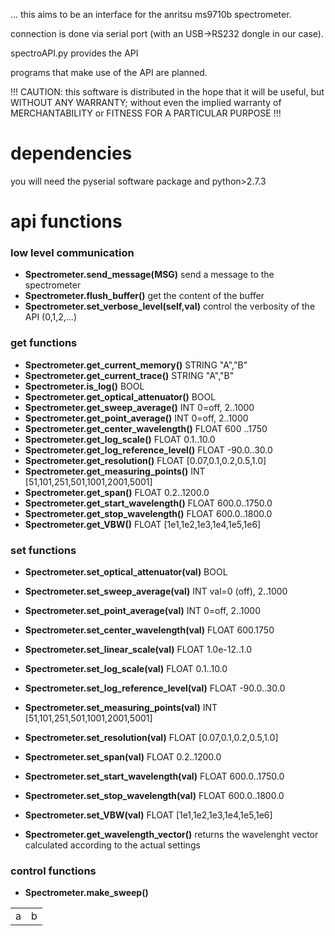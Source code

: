 ... this aims to be an interface for the anritsu ms9710b spectrometer.

connection is done via serial port (with an USB->RS232 dongle in our case).

spectroAPI.py provides the API

programs that make use of the API are planned.

!!! CAUTION: this software is distributed in the hope that it will be useful, but WITHOUT ANY WARRANTY; without even the implied warranty of MERCHANTABILITY or FITNESS FOR A PARTICULAR PURPOSE !!!



# dependencies 
you will need the pyserial software package and python>2.7.3


# api functions 


### low level communication 

* **Spectrometer.send_message(MSG)**          send a message to the spectrometer
* **Spectrometer.flush_buffer()**		get the content of the buffer
* **Spectrometer.set\_verbose\_level(self,val)** control the verbosity of the API (0,1,2,...)

### get functions

* **Spectrometer.get\_current\_memory()**       STRING     "A","B"
* **Spectrometer.get\_current\_trace()**        STRING     "A","B"
* **Spectrometer.is_log()**			BOOL
* **Spectrometer.get\_optical\_attenuator()**   BOOL
* **Spectrometer.get_sweep_average()**	INT   0=off, 2..1000
* **Spectrometer.get\_point\_average()**	INT   0=off, 2..1000
* **Spectrometer.get\_center\_wavelength()**    FLOAT 600 ..1750
* **Spectrometer.get\_log\_scale()** FLOAT 0.1..10.0
* **Spectrometer.get\_log\_reference\_level()** FLOAT -90.0..30.0
* **Spectrometer.get\_resolution()** FLOAT [0.07,0.1,0.2,0.5,1.0]
* **Spectrometer.get\_measuring\_points()** INT [51,101,251,501,1001,2001,5001]
* **Spectrometer.get\_span()** FLOAT 0.2..1200.0
* **Spectrometer.get\_start\_wavelength()** FLOAT 600.0..1750.0
* **Spectrometer.get\_stop\_wavelength()** FLOAT 600.0..1800.0
* **Spectrometer.get\_VBW()** FLOAT [1e1,1e2,1e3,1e4,1e5,1e6]

### set functions  
* **Spectrometer.set\_optical\_attenuator(val)**   BOOL
* **Spectrometer.set\_sweep\_average(val)**     INT val=0 (off), 2..1000
* **Spectrometer.set\_point\_average(val)**	INT   0=off, 2..1000
* **Spectrometer.set\_center\_wavelength(val)** FLOAT 600.1750
* **Spectrometer.set\_linear\_scale(val)** FLOAT 1.0e-12..1.0 
* **Spectrometer.set\_log\_scale(val)** FLOAT 0.1..10.0
* **Spectrometer.set\_log\_reference\_level(val)** FLOAT -90.0..30.0
* **Spectrometer.set\_measuring\_points(val)** INT [51,101,251,501,1001,2001,5001]
* **Spectrometer.set\_resolution(val)** FLOAT [0.07,0.1,0.2,0.5,1.0]
* **Spectrometer.set\_span(val)** FLOAT 0.2..1200.0
* **Spectrometer.set\_start\_wavelength(val)** FLOAT 600.0..1750.0
* **Spectrometer.set\_stop\_wavelength(val)** FLOAT 600.0..1800.0
* **Spectrometer.set\_VBW(val)** FLOAT [1e1,1e2,1e3,1e4,1e5,1e6]

* **Spectrometer.get\_wavelength\_vector()** returns the wavelenght vector calculated according to the actual settings
### control functions 
* **Spectrometer.make\_sweep()**

<table>
<tr>
<td> a </td><td> b </td>
</tr>
</table>